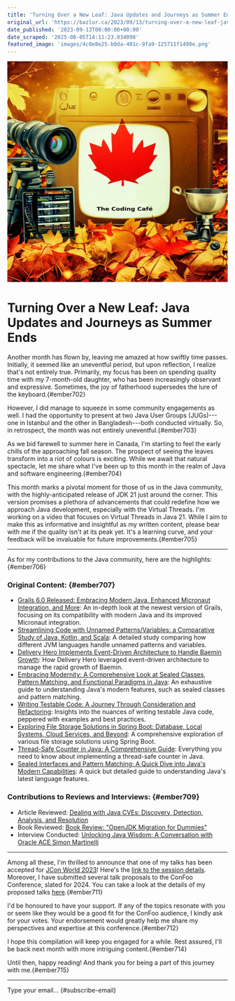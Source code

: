 ```yaml
---
title: 'Turning Over a New Leaf: Java Updates and Journeys as Summer Ends'
original_url: 'https://bazlur.ca/2023/09/13/turning-over-a-new-leaf-java-updates-and-journeys-as-summer-ends/'
date_published: '2023-09-13T00:00:00+00:00'
date_scraped: '2025-08-05T14:11:23.034098'
featured_image: 'images/4c0e8e25-b0da-401c-9fa9-125711f1490e.png'
---
```


![](images/4c0e8e25-b0da-401c-9fa9-125711f1490e.png)

Turning Over a New Leaf: Java Updates and Journeys as Summer Ends
=================================================================

Another month has flown by, leaving me amazed at how swiftly time passes. Initially, it seemed like an uneventful period, but upon reflection, I realize that's not entirely true. Primarily, my focus has been on spending quality time with my 7-month-old daughter, who has been increasingly observant and expressive. Sometimes, the joy of fatherhood supersedes the lure of the keyboard.{#ember702}

However, I did manage to squeeze in some community engagements as well. I had the opportunity to present at two Java User Groups (JUGs)---one in Istanbul and the other in Bangladesh---both conducted virtually. So, in retrospect, the month was not entirely uneventful.{#ember703}

As we bid farewell to summer here in Canada, I'm starting to feel the early chills of the approaching fall season. The prospect of seeing the leaves transform into a riot of colours is exciting. While we await that natural spectacle, let me share what I've been up to this month in the realm of Java and software engineering.{#ember704}

This month marks a pivotal moment for those of us in the Java community, with the highly-anticipated release of JDK 21 just around the corner. This version promises a plethora of advancements that could redefine how we approach Java development, especially with the Virtual Threads. I'm working on a video that focuses on Virtual Threads in Java 21. While I aim to make this as informative and insightful as my written content, please bear with me if the quality isn't at its peak yet. It's a learning curve, and your feedback will be invaluable for future improvements.{#ember705}

*** ** * ** ***

As for my contributions to the Java community, here are the highlights:{#ember706}

### Original Content: {#ember707}

* [Grails 6.0 Released: Embracing Modern Java, Enhanced Micronaut Integration, and More](https://www.infoq.com/news/2023/08/grails-6-released/?itm_source=infoq&itm_campaign=user_page&itm_medium=link): An in-depth look at the newest version of Grails, focusing on its compatibility with modern Java and its improved Micronaut integration.
* [Streamlining Code with Unnamed Patterns/Variables: a Comparative Study of Java, Kotlin, and Scala](https://www.infoq.com/articles/comparative-study-java-kotlin-scala/?itm_source=infoq&itm_campaign=user_page&itm_medium=link): A detailed study comparing how different JVM languages handle unnamed patterns and variables.
* [Delivery Hero Implements Event-Driven Architecture to Handle Baemin Growth](https://www.infoq.com/news/2023/09/delivery-hero-uses-eda/?itm_source=infoq&itm_campaign=user_page&itm_medium=link): How Delivery Hero leveraged event-driven architecture to manage the rapid growth of Baemin.
* [Embracing Modernity: A Comprehensive Look at Sealed Classes, Pattern Matching, and Functional Paradigms in Java](https://foojay.io/today/embracing-modernity-a-comprehensive-look-at-sealed-classes-pattern-matching-and-functional-paradigms-in-java/): An exhaustive guide to understanding Java's modern features, such as sealed classes and pattern matching.
* [Writing Testable Code: A Journey Through Consideration and Refactoring](https://foojay.io/today/writing-testable-code-a-journey-through-consideration-and-refactoring/): Insights into the nuances of writing testable Java code, peppered with examples and best practices.
* [Exploring File Storage Solutions in Spring Boot: Database, Local Systems, Cloud Services, and Beyond](https://foojay.io/today/exploring-file-storage-solutions-in-spring-boot-database-local-systems-cloud-services-and-beyond/): A comprehensive exploration of various file storage solutions using Spring Boot.
* [Thread-Safe Counter in Java: A Comprehensive Guide](https://foojay.io/today/thread-safe-counter-in-java-a-comprehensive-guide/): Everything you need to know about implementing a thread-safe counter in Java.
* [Sealed Interfaces and Pattern Matching: A Quick Dive into Java's Modern Capabilities](https://foojay.io/today/sealed-interfaces-and-pattern-matching-a-quick-dive-into-javas-modern-capabilities/): A quick but detailed guide to understanding Java's latest language features.

### Contributions to Reviews and Interviews: {#ember709}

* Article Reviewed: [Dealing with Java CVEs: Discovery, Detection, Analysis, and Resolution](https://www.infoq.com/articles/dealing-with-java-cves/?itm_source=infoq&itm_campaign=user_page&itm_medium=link)
* Book Reviewed: [Book Review: "OpenJDK Migration for Dummies"](https://foojay.io/today/book-review-openjdk-migration-for-dummies/)
* Interview Conducted: [Unlocking Java Wisdom: A Conversation with Oracle ACE Simon Martinelli](https://foojay.io/today/unlocking-java-wisdom-a-conversation-with-oracle-ace-simon-martinelli/)

*** ** * ** ***

Among all these, I'm thrilled to announce that one of my talks has been accepted for [JCon World 2023](https://2023.world.jcon.one/)! Here's the [link to the session details](https://sched.co/1RRWg). Moreover, I have submitted several talk proposals to the ConFoo Conference, slated for 2024. You can take a look at the details of my proposed talks [here](https://confoo.ca/en/2024/call-for-papers/speaker/a-n-m-bazlur-rahman-1).{#ember711}

I'd be honoured to have your support. If any of the topics resonate with you or seem like they would be a good fit for the ConFoo audience, I kindly ask for your votes. Your endorsement would greatly help me share my perspectives and expertise at this conference.{#ember712}

I hope this compilation will keep you engaged for a while. Rest assured, I'll be back next month with more intriguing content.{#ember714}

Until then, happy reading! And thank you for being a part of this journey with me.{#ember715}  

*** ** * ** ***

Type your email... {#subscribe-email}
